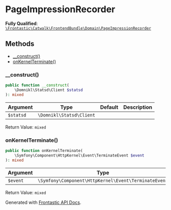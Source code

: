 #  PageImpressionRecorder

**Fully Qualified**: [`\Frontastic\Catwalk\FrontendBundle\Domain\PageImpressionRecorder`](../../../../src/php/FrontendBundle/Domain/PageImpressionRecorder.php)

## Methods

* [__construct()](#__construct)
* [onKernelTerminate()](#onkernelterminate)

### __construct()

```php
public function __construct(
    \Domnikl\Statsd\Client $statsd
): mixed
```

Argument|Type|Default|Description
--------|----|-------|-----------
`$statsd`|`\Domnikl\Statsd\Client`||

Return Value: `mixed`

### onKernelTerminate()

```php
public function onKernelTerminate(
    \Symfony\Component\HttpKernel\Event\TerminateEvent $event
): mixed
```

Argument|Type|Default|Description
--------|----|-------|-----------
`$event`|`\Symfony\Component\HttpKernel\Event\TerminateEvent`||

Return Value: `mixed`

Generated with [Frontastic API Docs](https://github.com/FrontasticGmbH/apidocs).
